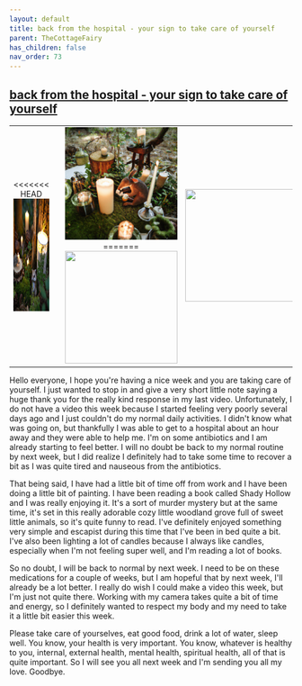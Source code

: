```yaml
---
layout: default
title: back from the hospital - your sign to take care of yourself
parent: TheCottageFairy
has_children: false
nav_order: 73
---
```


## [back from the hospital - your sign to take care of yourself](https://www.youtube.com/watch?v=PxX5mwkTJCk)

<div>
<table align="center">
	<tr>
		<td align="center">
<<<<<<< HEAD
			<img src="../../assets/cottage_fairy_ai_generated_photos/back_from_the_hospital_-_your_sign_to_take_care_of_yourself-[PxX5mwkTJCk]/generated_00.png" height="200" width="200"/>
		</td>
		<td align="center">
			<img src="../../assets/cottage_fairy_ai_generated_photos/back_from_the_hospital_-_your_sign_to_take_care_of_yourself-[PxX5mwkTJCk]/generated_01.png" height="200" width="200"/>
		</td>
		<td align="center">
			<img src="../../assets/cottage_fairy_ai_generated_photos/back_from_the_hospital_-_your_sign_to_take_care_of_yourself-[PxX5mwkTJCk]/generated_02.png" height="200" width="200"/>
=======
			<img src="../../posters/back_from_the_hospital_-_your_sign_to_take_care_of_yourself-[PxX5mwkTJCk]/generated_00.png" height="200" width="200"/>
		</td>
		<td align="center">
			<img src="../../posters/back_from_the_hospital_-_your_sign_to_take_care_of_yourself-[PxX5mwkTJCk]/generated_01.png" height="200" width="200"/>
		</td>
		<td align="center">
			<img src="../../posters/back_from_the_hospital_-_your_sign_to_take_care_of_yourself-[PxX5mwkTJCk]/generated_02.png" height="200" width="200"/>
>>>>>>> ffe52613361410ad9d371a0f80e81de4dd24175f
		</td>
	</tr>
</table>
</div>

Hello everyone, I hope you're having a nice week and you are taking care of yourself. I just wanted to stop in and give a very short little note saying a huge thank you for the really kind response in my last video. Unfortunately, I do not have a video this week because I started feeling very poorly several days ago and I just couldn't do my normal daily activities. I didn't know what was going on, but thankfully I was able to get to a hospital about an hour away and they were able to help me. I'm on some antibiotics and I am already starting to feel better. I will no doubt be back to my normal routine by next week, but I did realize I definitely had to take some time to recover a bit as I was quite tired and nauseous from the antibiotics. 

That being said, I have had a little bit of time off from work and I have been doing a little bit of painting. I have been reading a book called Shady Hollow and I was really enjoying it. It's a sort of murder mystery but at the same time, it's set in this really adorable cozy little woodland grove full of sweet little animals, so it's quite funny to read. I've definitely enjoyed something very simple and escapist during this time that I've been in bed quite a bit. I've also been lighting a lot of candles because I always like candles, especially when I'm not feeling super well, and I'm reading a lot of books. 

So no doubt, I will be back to normal by next week. I need to be on these medications for a couple of weeks, but I am hopeful that by next week, I'll already be a lot better. I really do wish I could make a video this week, but I'm just not quite there. Working with my camera takes quite a bit of time and energy, so I definitely wanted to respect my body and my need to take it a little bit easier this week. 

Please take care of yourselves, eat good food, drink a lot of water, sleep well. You know, your health is very important. You know, whatever is healthy to you, internal, external health, mental health, spiritual health, all of that is quite important. So I will see you all next week and I'm sending you all my love. Goodbye.